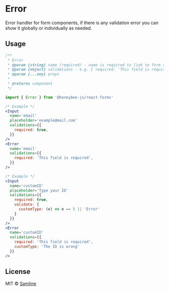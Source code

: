 # Error

Error handler for form components, if there is any validation error you can show it globally or individually as needed.

## Usage

```jsx
/**
 * Error
 * @param {string} name (required) - name is required to link to form component
 * @param {object} validations - e.g. { required: 'This field is required', maxLenght: '...', ... }
 * @param {...any} props
 *
 * @returns component
 */
```

```jsx
import { Error } from '@honeybee-js/react-forms'
```

```jsx
/* Example */
<Input
  name='email'
  placeholder='example@mail.com'
  validations={{
    required: true,
  }}
/>
<Error
  name='email'
  validations={{
    required: 'This field is required',
  }}
/>
```

```jsx
/* Example */
<Input
  name='customID'
  placeholder='Type your ID'
  validations={{
    required: true,
    validate: {
      customType: (e) => e == 5 || 'Error'
    }
  }}
/>
<Error
  name='customID'
  validations={{
    required: 'This field is required',
    customType: 'The ID is wrong'
  }}
/>
```

## License

MIT © [Samline](https://github.com/samline)
